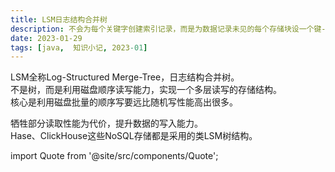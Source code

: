 ```yaml
---
title: LSM日志结构合并树
description: 不会为每个关键字创建索引记录，而是为数据记录未见的每个存储块设一个键-指针对，存储块意味着块内存储单元连续。
date: 2023-01-29
tags: [java,  知识小记, 2023-01]
---
```




LSM全称Log-Structured Merge-Tree，日志结构合并树。  
不是树，而是利用磁盘顺序读写能力，实现一个多层读写的存储结构。  
核心是利用磁盘批量的顺序写要远比随机写性能高出很多。  

牺牲部分读取性能为代价，提升数据的写入能力。  
Hase、ClickHouse这些NoSQL存储都是采用的类LSM树结构。



import Quote from '@site/src/components/Quote';

> <Quote></Quote>
